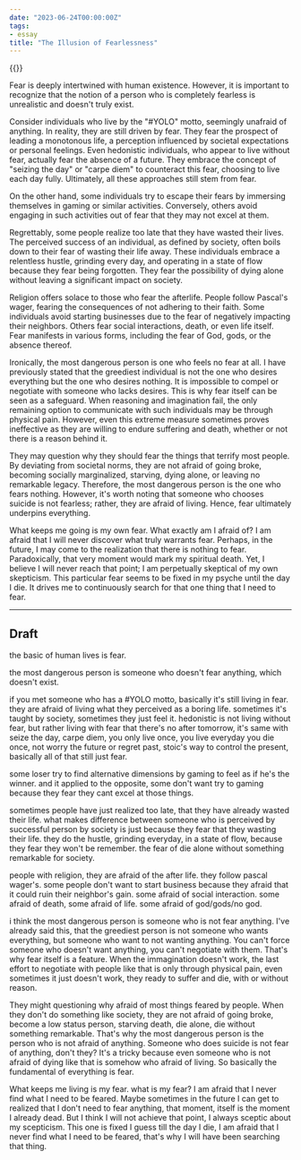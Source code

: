 ```yaml
---
date: "2023-06-24T00:00:00Z"
tags:
- essay
title: "The Illusion of Fearlessness"
---
```


{{<youtube id="aGCdLKXNF3w">}}

Fear is deeply intertwined with human existence. However, it is important to recognize that the notion of a person who is completely fearless is unrealistic and doesn't truly exist.

Consider individuals who live by the "#YOLO" motto, seemingly unafraid of anything. In reality, they are still driven by fear. They fear the prospect of leading a monotonous life, a perception influenced by societal expectations or personal feelings. Even hedonistic individuals, who appear to live without fear, actually fear the absence of a future. They embrace the concept of "seizing the day" or "carpe diem" to counteract this fear, choosing to live each day fully. Ultimately, all these approaches still stem from fear.

On the other hand, some individuals try to escape their fears by immersing themselves in gaming or similar activities. Conversely, others avoid engaging in such activities out of fear that they may not excel at them.

Regrettably, some people realize too late that they have wasted their lives. The perceived success of an individual, as defined by society, often boils down to their fear of wasting their life away. These individuals embrace a relentless hustle, grinding every day, and operating in a state of flow because they fear being forgotten. They fear the possibility of dying alone without leaving a significant impact on society.

Religion offers solace to those who fear the afterlife. People follow Pascal's wager, fearing the consequences of not adhering to their faith. Some individuals avoid starting businesses due to the fear of negatively impacting their neighbors. Others fear social interactions, death, or even life itself. Fear manifests in various forms, including the fear of God, gods, or the absence thereof.

Ironically, the most dangerous person is one who feels no fear at all. I have previously stated that the greediest individual is not the one who desires everything but the one who desires nothing. It is impossible to compel or negotiate with someone who lacks desires. This is why fear itself can be seen as a safeguard. When reasoning and imagination fail, the only remaining option to communicate with such individuals may be through physical pain. However, even this extreme measure sometimes proves ineffective as they are willing to endure suffering and death, whether or not there is a reason behind it.

They may question why they should fear the things that terrify most people. By deviating from societal norms, they are not afraid of going broke, becoming socially marginalized, starving, dying alone, or leaving no remarkable legacy. Therefore, the most dangerous person is the one who fears nothing. However, it's worth noting that someone who chooses suicide is not fearless; rather, they are afraid of living. Hence, fear ultimately underpins everything.

What keeps me going is my own fear. What exactly am I afraid of? I am afraid that I will never discover what truly warrants fear. Perhaps, in the future, I may come to the realization that there is nothing to fear. Paradoxically, that very moment would mark my spiritual death. Yet, I believe I will never reach that point; I am perpetually skeptical of my own skepticism. This particular fear seems to be fixed in my psyche until the day I die. It drives me to continuously search for that one thing that I need to fear.

---

## Draft

the basic of human lives is fear. 

the most dangerous person is someone who doesn't fear anything, which doesn't exist.

if you met someone who has a #YOLO motto, basically it's still living in fear.
they are afraid of living what they perceived as a boring life. sometimes it's taught by society, sometimes they just feel it. 
hedonistic is not living without fear, but rather living with fear that there's no after tomorrow, it's same with seize the day, 
carpe diem, you only live once, you live everyday you die once, not worry the future or regret past, stoic's way to control the present, basically all of that still just fear. 

some loser try to find alternative dimensions by gaming to feel as if he's the winner. and it applied to the opposite, some don't want try to gaming because they fear they cant excel at those things. 

sometimes people have just realized too late, that they have already wasted their life. what makes difference between someone who is perceived by successful person by society is just because they fear that they wasting their life. they do the hustle, grinding everyday, in a state of flow, because they fear they won't be remember. the fear of die alone without something remarkable for society. 

people with religion, they are afraid of the after life. they follow pascal wager's. some people don't want to start business because they afraid that it could ruin their neighbor's gain. some afraid of social interaction. some afraid of death, some afraid of life. some afraid of god/gods/no god.

i think the most dangerous person is someone who is not fear anything. I've already said this, that the greediest person is not someone who wants everything, but someone who want to not wanting anything. You can't force someone who doesn't want anything, you can't negotiate with them. That's why fear itself is a feature. When the immagination doesn't work, the last effort to negotiate with people like that is only through physical pain, even sometimes it just doesn't work, they ready to suffer and die, with or without reason. 

They might questioning why afraid of most things feared by people. When they don't do something like society, they are not afraid of going broke, become a low status person, starving death, die alone, die without something remarkable. That's why the most dangerous person is the person who is not afraid of anything. Someone who does suicide is not fear of anything, don't they? It's a tricky because even someone who is not afraid of dying like that is somehow who afraid of living. So basically the fundamental of everything is fear. 

What keeps me living is my fear. what is my fear? I am afraid that I never find what I need to be feared. Maybe sometimes in the future I can get to realized that I don't need to fear anything, that moment, itself is the moment I already dead. But I think I will not achieve that point, I always sceptic about my scepticism. This one is fixed I guess till the day I die, I am afraid that I never find what I need to be feared, that's why I will have been searching that thing. 